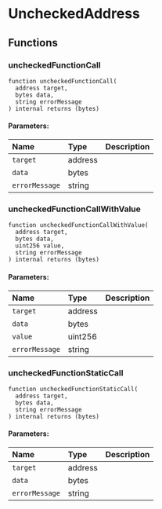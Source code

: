 # UncheckedAddress





## Functions
### uncheckedFunctionCall
```solidity
function uncheckedFunctionCall(
  address target,
  bytes data,
  string errorMessage
) internal returns (bytes)
```


#### Parameters:
| Name | Type | Description                                                          |
| :--- | :--- | :------------------------------------------------------------------- |
|`target` | address | 
|`data` | bytes | 
|`errorMessage` | string | 


### uncheckedFunctionCallWithValue
```solidity
function uncheckedFunctionCallWithValue(
  address target,
  bytes data,
  uint256 value,
  string errorMessage
) internal returns (bytes)
```


#### Parameters:
| Name | Type | Description                                                          |
| :--- | :--- | :------------------------------------------------------------------- |
|`target` | address | 
|`data` | bytes | 
|`value` | uint256 | 
|`errorMessage` | string | 


### uncheckedFunctionStaticCall
```solidity
function uncheckedFunctionStaticCall(
  address target,
  bytes data,
  string errorMessage
) internal returns (bytes)
```


#### Parameters:
| Name | Type | Description                                                          |
| :--- | :--- | :------------------------------------------------------------------- |
|`target` | address | 
|`data` | bytes | 
|`errorMessage` | string | 


